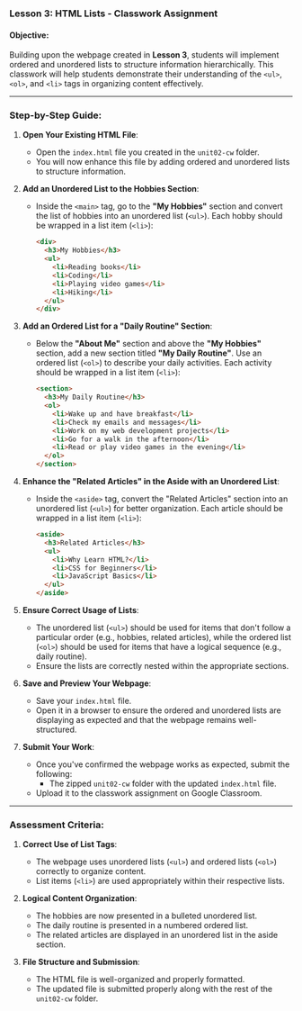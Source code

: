 ### Lesson 3: HTML Lists - Classwork Assignment

#### **Objective:**
Building upon the webpage created in **Lesson 3**, students will implement ordered and unordered lists to structure information hierarchically. This classwork will help students demonstrate their understanding of the `<ul>`, `<ol>`, and `<li>` tags in organizing content effectively.

---

### **Step-by-Step Guide:**

1. **Open Your Existing HTML File**:
   - Open the `index.html` file you created in the `unit02-cw` folder.
   - You will now enhance this file by adding ordered and unordered lists to structure information.

2. **Add an Unordered List to the Hobbies Section**:
   - Inside the `<main>` tag, go to the **"My Hobbies"** section and convert the list of hobbies into an unordered list (`<ul>`). Each hobby should be wrapped in a list item (`<li>`):
     ```html
     <div>
       <h3>My Hobbies</h3>
       <ul>
         <li>Reading books</li>
         <li>Coding</li>
         <li>Playing video games</li>
         <li>Hiking</li>
       </ul>
     </div>
     ```

3. **Add an Ordered List for a "Daily Routine" Section**:
   - Below the **"About Me"** section and above the **"My Hobbies"** section, add a new section titled **"My Daily Routine"**. Use an ordered list (`<ol>`) to describe your daily activities. Each activity should be wrapped in a list item (`<li>`):
     ```html
     <section>
       <h3>My Daily Routine</h3>
       <ol>
         <li>Wake up and have breakfast</li>
         <li>Check my emails and messages</li>
         <li>Work on my web development projects</li>
         <li>Go for a walk in the afternoon</li>
         <li>Read or play video games in the evening</li>
       </ol>
     </section>
     ```

4. **Enhance the "Related Articles" in the Aside with an Unordered List**:
   - Inside the `<aside>` tag, convert the "Related Articles" section into an unordered list (`<ul>`) for better organization. Each article should be wrapped in a list item (`<li>`):
     ```html
     <aside>
       <h3>Related Articles</h3>
       <ul>
         <li>Why Learn HTML?</li>
         <li>CSS for Beginners</li>
         <li>JavaScript Basics</li>
       </ul>
     </aside>
     ```

5. **Ensure Correct Usage of Lists**:
   - The unordered list (`<ul>`) should be used for items that don't follow a particular order (e.g., hobbies, related articles), while the ordered list (`<ol>`) should be used for items that have a logical sequence (e.g., daily routine).
   - Ensure the lists are correctly nested within the appropriate sections.

6. **Save and Preview Your Webpage**:
   - Save your `index.html` file.
   - Open it in a browser to ensure the ordered and unordered lists are displaying as expected and that the webpage remains well-structured.

7. **Submit Your Work**:
   - Once you've confirmed the webpage works as expected, submit the following:
     - The zipped `unit02-cw` folder with the updated `index.html` file.
   - Upload it to the classwork assignment on Google Classroom.

---

### **Assessment Criteria**:

1. **Correct Use of List Tags**:
   - The webpage uses unordered lists (`<ul>`) and ordered lists (`<ol>`) correctly to organize content.
   - List items (`<li>`) are used appropriately within their respective lists.

2. **Logical Content Organization**:
   - The hobbies are now presented in a bulleted unordered list.
   - The daily routine is presented in a numbered ordered list.
   - The related articles are displayed in an unordered list in the aside section.

3. **File Structure and Submission**:
   - The HTML file is well-organized and properly formatted.
   - The updated file is submitted properly along with the rest of the `unit02-cw` folder.
